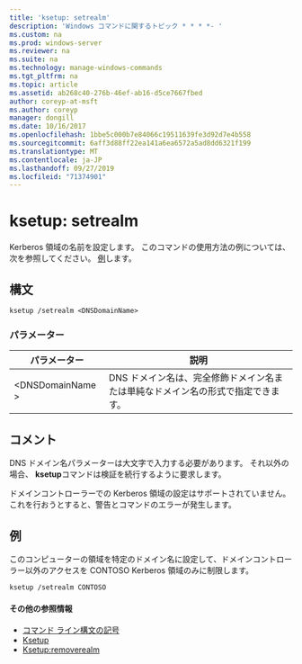 ```yaml
---
title: 'ksetup: setrealm'
description: 'Windows コマンドに関するトピック * * * *- '
ms.custom: na
ms.prod: windows-server
ms.reviewer: na
ms.suite: na
ms.technology: manage-windows-commands
ms.tgt_pltfrm: na
ms.topic: article
ms.assetid: ab268c40-276b-46ef-ab16-d5ce7667fbed
author: coreyp-at-msft
ms.author: coreyp
manager: dongill
ms.date: 10/16/2017
ms.openlocfilehash: 1bbe5c000b7e84066c19511639fe3d92d7e4b558
ms.sourcegitcommit: 6aff3d88ff22ea141a6ea6572a5ad8dd6321f199
ms.translationtype: MT
ms.contentlocale: ja-JP
ms.lasthandoff: 09/27/2019
ms.locfileid: "71374901"
---
```

# <a name="ksetupsetrealm"></a>ksetup: setrealm



Kerberos 領域の名前を設定します。 このコマンドの使用方法の例については、次を参照してください。 [例](#BKMK_Examples)します。

## <a name="syntax"></a>構文

```
ksetup /setrealm <DNSDomainName>
```

### <a name="parameters"></a>パラメーター

|パラメーター|説明|
|---------|-----------|
|\<DNSDomainName >|DNS ドメイン名は、完全修飾ドメイン名または単純なドメイン名の形式で指定できます。|

## <a name="remarks"></a>コメント

DNS ドメイン名パラメーターは大文字で入力する必要があります。 それ以外の場合、 **ksetup**コマンドは検証を続行するように要求します。

ドメインコントローラーでの Kerberos 領域の設定はサポートされていません。 これを行おうとすると、警告とコマンドのエラーが発生します。

## <a name="BKMK_Examples"></a>例

このコンピューターの領域を特定のドメイン名に設定して、ドメインコントローラー以外のアクセスを CONTOSO Kerberos 領域のみに制限します。
```
ksetup /setrealm CONTOSO
```

#### <a name="additional-references"></a>その他の参照情報

-   [コマンド ライン構文の記号](command-line-syntax-key.md)
-   [Ksetup](ksetup.md)
-   [Ksetup:removerealm](ksetup-removerealm.md)